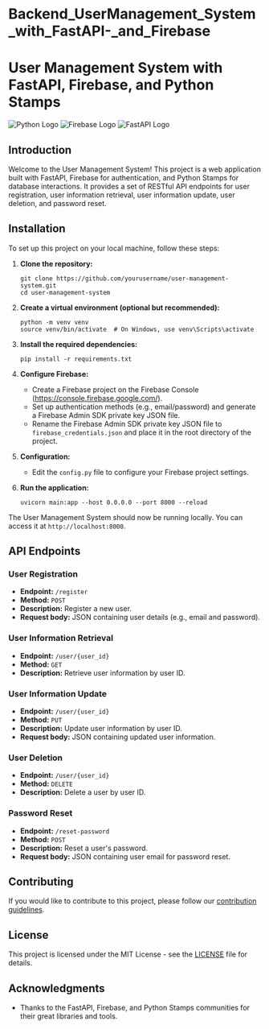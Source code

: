 # Backend_UserManagement_System_with_FastAPI-_and_Firebase
# User Management System with FastAPI, Firebase, and Python Stamps
![Python Logo](https://www.python.org/static/community_logos/python-logo.png)
![Firebase Logo](https://firebase.google.com/images/brand-guidelines/logo-logomark.png)
![FastAPI Logo](https://fastapi.tiangolo.com/img/logo-margin/logo-teal.png)
## Introduction

Welcome to the User Management System! This project is a web application built with FastAPI, Firebase for authentication, and Python Stamps for database interactions. It provides a set of RESTful API endpoints for user registration, user information retrieval, user information update, user deletion, and password reset.

## Installation

To set up this project on your local machine, follow these steps:

1. **Clone the repository:**

    ```shell
    git clone https://github.com/yourusername/user-management-system.git
    cd user-management-system
    ```

2. **Create a virtual environment (optional but recommended):**

    ```shell
    python -m venv venv
    source venv/bin/activate  # On Windows, use venv\Scripts\activate
    ```

3. **Install the required dependencies:**

    ```shell
    pip install -r requirements.txt
    ```

4. **Configure Firebase:**

    - Create a Firebase project on the Firebase Console (https://console.firebase.google.com/).
    - Set up authentication methods (e.g., email/password) and generate a Firebase Admin SDK private key JSON file.
    - Rename the Firebase Admin SDK private key JSON file to `firebase_credentials.json` and place it in the root directory of the project.

5. **Configuration:**

    - Edit the `config.py` file to configure your Firebase project settings.

6. **Run the application:**

    ```shell
    uvicorn main:app --host 0.0.0.0 --port 8000 --reload
    ```

The User Management System should now be running locally. You can access it at `http://localhost:8000`.

## API Endpoints

### User Registration

- **Endpoint:** `/register`
- **Method:** `POST`
- **Description:** Register a new user.
- **Request body:** JSON containing user details (e.g., email and password).

### User Information Retrieval

- **Endpoint:** `/user/{user_id}`
- **Method:** `GET`
- **Description:** Retrieve user information by user ID.

### User Information Update

- **Endpoint:** `/user/{user_id}`
- **Method:** `PUT`
- **Description:** Update user information by user ID.
- **Request body:** JSON containing updated user information.

### User Deletion

- **Endpoint:** `/user/{user_id}`
- **Method:** `DELETE`
- **Description:** Delete a user by user ID.

### Password Reset

- **Endpoint:** `/reset-password`
- **Method:** `POST`
- **Description:** Reset a user's password.
- **Request body:** JSON containing user email for password reset.

## Contributing

If you would like to contribute to this project, please follow our [contribution guidelines](CONTRIBUTING.md).

## License

This project is licensed under the MIT License - see the [LICENSE](LICENSE) file for details.

## Acknowledgments

- Thanks to the FastAPI, Firebase, and Python Stamps communities for their great libraries and tools.
